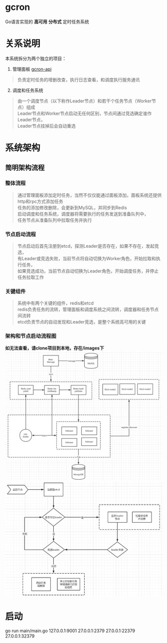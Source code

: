 # gcron

Go语言实现的 **高可用** **分布式** 定时任务系统 <br />

# 关系说明
本系统拆分为两个独立的项目：
1. 管理面板 [gcron-api](https://github.com/artfoxe6/gcron-api) <br />
>负责定时任务的增删改查，执行日志查看，和调度执行服务通讯
2. 调度和任务系统
>由一个调度节点（以下称作Leader节点）和若干个任务节点（Worker节点）组成 <br />
>Leader节点和Worker节点启动无任何区别，节点间通过竞选确定谁作Leader节点，<br />
>Leader节点挂掉后会自动重选<br />

# 系统架构
## 简明架构流程
### 整体流程
>通过管理面板添加定时任务，当然不仅仅能通过面板添加，面板系统还提供http和rpc方式添加任务<br />
>任务的添加修改删除，会更新到MySQL，并同步到Redis <br/>
>启动调度和任务系统，调度器将需要执行的任务发送到准备队列中，<br/>
>任务节点从准备队列中拉取任务并执行<br/>

### 节点启动流程
>节点启动后首先注册到etcd，探测Leader是否存在，如果不存在，发起竞选，<br />
>有Leader或竞选失败，当前节点将自动切换为Worker角色，开始拉取和执行任务，<br />
>如果竞选成功，当前节点自动切换为Leader角色，开始调度任务，并停止任务拉取工作<br />

### 关键组件
>系统中有两个关键的组件，redis和etcd<br/>
>redis负责任务的流转，管理面板和调度系统之间流转，调度器和任务节点间流转<br />
>etcd负责节点的自动发现和Leader竞选，是整个系统高可用的关键<br />
                                                                                                                                                                                                   
      
### 架构和节点启动流程图
**如无法查看，请clone项目到本地，存在/images下**
 <br />![系统架构图](https://raw.githubusercontent.com/artfoxe6/gcron/master/images/system.png)
 <br />![节点启动流程图](https://raw.githubusercontent.com/artfoxe6/gcron/master/images/node.png)

# 启动

go run main/main.go 127.0.0.1:9001 27.0.0.1:2379 27.0.0.1:22379 27.0.0.1:32379

